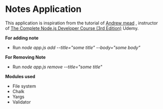 # Notes Application
This application is inspiration from the tutorial of [Andrew mead](https://github.com/andrewjmead) , instructor of [The Complete Node.js Developer Course (3rd Edition)](https://www.udemy.com/course/the-complete-nodejs-developer-course-2/) Udemy. 
 
**For adding note**    
  
* Run _node app.js add --title="some title" --body="some body"_   
    
**For Removing Note**                     
              
* Run _node app.js remove --title="some title"_         
             
**Modules used**        
* File system
* Chalk
* Yargs
* Validator